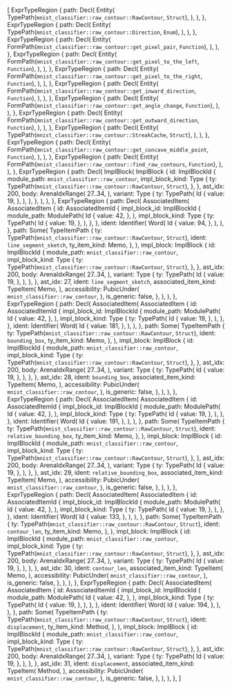 [
    ExprTypeRegion {
        path: Decl(
            Entity(
                TypePath(`mnist_classifier::raw_contour::RawContour`, `Struct`),
            ),
        ),
    },
    ExprTypeRegion {
        path: Decl(
            Entity(
                TypePath(`mnist_classifier::raw_contour::Direction`, `Enum`),
            ),
        ),
    },
    ExprTypeRegion {
        path: Decl(
            Entity(
                FormPath(`mnist_classifier::raw_contour::get_pixel_pair`, `Function`),
            ),
        ),
    },
    ExprTypeRegion {
        path: Decl(
            Entity(
                FormPath(`mnist_classifier::raw_contour::get_pixel_to_the_left`, `Function`),
            ),
        ),
    },
    ExprTypeRegion {
        path: Decl(
            Entity(
                FormPath(`mnist_classifier::raw_contour::get_pixel_to_the_right`, `Function`),
            ),
        ),
    },
    ExprTypeRegion {
        path: Decl(
            Entity(
                FormPath(`mnist_classifier::raw_contour::get_inward_direction`, `Function`),
            ),
        ),
    },
    ExprTypeRegion {
        path: Decl(
            Entity(
                FormPath(`mnist_classifier::raw_contour::get_angle_change`, `Function`),
            ),
        ),
    },
    ExprTypeRegion {
        path: Decl(
            Entity(
                FormPath(`mnist_classifier::raw_contour::get_outward_direction`, `Function`),
            ),
        ),
    },
    ExprTypeRegion {
        path: Decl(
            Entity(
                TypePath(`mnist_classifier::raw_contour::StreakCache`, `Struct`),
            ),
        ),
    },
    ExprTypeRegion {
        path: Decl(
            Entity(
                FormPath(`mnist_classifier::raw_contour::get_concave_middle_point`, `Function`),
            ),
        ),
    },
    ExprTypeRegion {
        path: Decl(
            Entity(
                FormPath(`mnist_classifier::raw_contour::find_raw_contours`, `Function`),
            ),
        ),
    },
    ExprTypeRegion {
        path: Decl(
            ImplBlock(
                ImplBlock {
                    id: ImplBlockId {
                        module_path: `mnist_classifier::raw_contour`,
                        impl_block_kind: Type {
                            ty: TypePath(`mnist_classifier::raw_contour::RawContour`, `Struct`),
                        },
                    },
                    ast_idx: 200,
                    body: ArenaIdxRange(
                        27..34,
                    ),
                    variant: Type {
                        ty: TypePath(
                            Id {
                                value: 19,
                            },
                        ),
                    },
                },
            ),
        ),
    },
    ExprTypeRegion {
        path: Decl(
            AssociatedItem(
                AssociatedItem {
                    id: AssociatedItemId {
                        impl_block_id: ImplBlockId {
                            module_path: ModulePath(
                                Id {
                                    value: 42,
                                },
                            ),
                            impl_block_kind: Type {
                                ty: TypePath(
                                    Id {
                                        value: 19,
                                    },
                                ),
                            },
                        },
                        ident: Identifier(
                            Word(
                                Id {
                                    value: 94,
                                },
                            ),
                        ),
                    },
                    path: Some(
                        TypeItemPath {
                            ty: TypePath(`mnist_classifier::raw_contour::RawContour`, `Struct`),
                            ident: `line_segment_sketch`,
                            ty_item_kind: Memo,
                        },
                    ),
                    impl_block: ImplBlock {
                        id: ImplBlockId {
                            module_path: `mnist_classifier::raw_contour`,
                            impl_block_kind: Type {
                                ty: TypePath(`mnist_classifier::raw_contour::RawContour`, `Struct`),
                            },
                        },
                        ast_idx: 200,
                        body: ArenaIdxRange(
                            27..34,
                        ),
                        variant: Type {
                            ty: TypePath(
                                Id {
                                    value: 19,
                                },
                            ),
                        },
                    },
                    ast_idx: 27,
                    ident: `line_segment_sketch`,
                    associated_item_kind: TypeItem(
                        Memo,
                    ),
                    accessibility: PubicUnder(
                        `mnist_classifier::raw_contour`,
                    ),
                    is_generic: false,
                },
            ),
        ),
    },
    ExprTypeRegion {
        path: Decl(
            AssociatedItem(
                AssociatedItem {
                    id: AssociatedItemId {
                        impl_block_id: ImplBlockId {
                            module_path: ModulePath(
                                Id {
                                    value: 42,
                                },
                            ),
                            impl_block_kind: Type {
                                ty: TypePath(
                                    Id {
                                        value: 19,
                                    },
                                ),
                            },
                        },
                        ident: Identifier(
                            Word(
                                Id {
                                    value: 181,
                                },
                            ),
                        ),
                    },
                    path: Some(
                        TypeItemPath {
                            ty: TypePath(`mnist_classifier::raw_contour::RawContour`, `Struct`),
                            ident: `bounding_box`,
                            ty_item_kind: Memo,
                        },
                    ),
                    impl_block: ImplBlock {
                        id: ImplBlockId {
                            module_path: `mnist_classifier::raw_contour`,
                            impl_block_kind: Type {
                                ty: TypePath(`mnist_classifier::raw_contour::RawContour`, `Struct`),
                            },
                        },
                        ast_idx: 200,
                        body: ArenaIdxRange(
                            27..34,
                        ),
                        variant: Type {
                            ty: TypePath(
                                Id {
                                    value: 19,
                                },
                            ),
                        },
                    },
                    ast_idx: 28,
                    ident: `bounding_box`,
                    associated_item_kind: TypeItem(
                        Memo,
                    ),
                    accessibility: PubicUnder(
                        `mnist_classifier::raw_contour`,
                    ),
                    is_generic: false,
                },
            ),
        ),
    },
    ExprTypeRegion {
        path: Decl(
            AssociatedItem(
                AssociatedItem {
                    id: AssociatedItemId {
                        impl_block_id: ImplBlockId {
                            module_path: ModulePath(
                                Id {
                                    value: 42,
                                },
                            ),
                            impl_block_kind: Type {
                                ty: TypePath(
                                    Id {
                                        value: 19,
                                    },
                                ),
                            },
                        },
                        ident: Identifier(
                            Word(
                                Id {
                                    value: 191,
                                },
                            ),
                        ),
                    },
                    path: Some(
                        TypeItemPath {
                            ty: TypePath(`mnist_classifier::raw_contour::RawContour`, `Struct`),
                            ident: `relative_bounding_box`,
                            ty_item_kind: Memo,
                        },
                    ),
                    impl_block: ImplBlock {
                        id: ImplBlockId {
                            module_path: `mnist_classifier::raw_contour`,
                            impl_block_kind: Type {
                                ty: TypePath(`mnist_classifier::raw_contour::RawContour`, `Struct`),
                            },
                        },
                        ast_idx: 200,
                        body: ArenaIdxRange(
                            27..34,
                        ),
                        variant: Type {
                            ty: TypePath(
                                Id {
                                    value: 19,
                                },
                            ),
                        },
                    },
                    ast_idx: 29,
                    ident: `relative_bounding_box`,
                    associated_item_kind: TypeItem(
                        Memo,
                    ),
                    accessibility: PubicUnder(
                        `mnist_classifier::raw_contour`,
                    ),
                    is_generic: false,
                },
            ),
        ),
    },
    ExprTypeRegion {
        path: Decl(
            AssociatedItem(
                AssociatedItem {
                    id: AssociatedItemId {
                        impl_block_id: ImplBlockId {
                            module_path: ModulePath(
                                Id {
                                    value: 42,
                                },
                            ),
                            impl_block_kind: Type {
                                ty: TypePath(
                                    Id {
                                        value: 19,
                                    },
                                ),
                            },
                        },
                        ident: Identifier(
                            Word(
                                Id {
                                    value: 133,
                                },
                            ),
                        ),
                    },
                    path: Some(
                        TypeItemPath {
                            ty: TypePath(`mnist_classifier::raw_contour::RawContour`, `Struct`),
                            ident: `contour_len`,
                            ty_item_kind: Memo,
                        },
                    ),
                    impl_block: ImplBlock {
                        id: ImplBlockId {
                            module_path: `mnist_classifier::raw_contour`,
                            impl_block_kind: Type {
                                ty: TypePath(`mnist_classifier::raw_contour::RawContour`, `Struct`),
                            },
                        },
                        ast_idx: 200,
                        body: ArenaIdxRange(
                            27..34,
                        ),
                        variant: Type {
                            ty: TypePath(
                                Id {
                                    value: 19,
                                },
                            ),
                        },
                    },
                    ast_idx: 30,
                    ident: `contour_len`,
                    associated_item_kind: TypeItem(
                        Memo,
                    ),
                    accessibility: PubicUnder(
                        `mnist_classifier::raw_contour`,
                    ),
                    is_generic: false,
                },
            ),
        ),
    },
    ExprTypeRegion {
        path: Decl(
            AssociatedItem(
                AssociatedItem {
                    id: AssociatedItemId {
                        impl_block_id: ImplBlockId {
                            module_path: ModulePath(
                                Id {
                                    value: 42,
                                },
                            ),
                            impl_block_kind: Type {
                                ty: TypePath(
                                    Id {
                                        value: 19,
                                    },
                                ),
                            },
                        },
                        ident: Identifier(
                            Word(
                                Id {
                                    value: 194,
                                },
                            ),
                        ),
                    },
                    path: Some(
                        TypeItemPath {
                            ty: TypePath(`mnist_classifier::raw_contour::RawContour`, `Struct`),
                            ident: `displacement`,
                            ty_item_kind: Method,
                        },
                    ),
                    impl_block: ImplBlock {
                        id: ImplBlockId {
                            module_path: `mnist_classifier::raw_contour`,
                            impl_block_kind: Type {
                                ty: TypePath(`mnist_classifier::raw_contour::RawContour`, `Struct`),
                            },
                        },
                        ast_idx: 200,
                        body: ArenaIdxRange(
                            27..34,
                        ),
                        variant: Type {
                            ty: TypePath(
                                Id {
                                    value: 19,
                                },
                            ),
                        },
                    },
                    ast_idx: 31,
                    ident: `displacement`,
                    associated_item_kind: TypeItem(
                        Method,
                    ),
                    accessibility: PubicUnder(
                        `mnist_classifier::raw_contour`,
                    ),
                    is_generic: false,
                },
            ),
        ),
    },
]